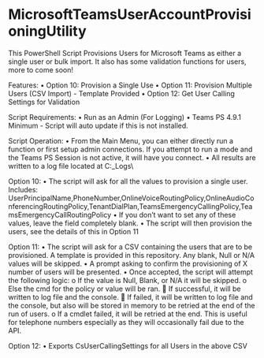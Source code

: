 # MicrosoftTeamsUserAccountProvisioningUtility
This PowerShell Script Provisions Users for Microsoft Teams as either a single user or bulk import. It also has some validation functions for users, more to come soon!

Features:
•	Option 10: Provision a Single Use
•	Option 11: Provision Multiple Users (CSV Import) - Template Provided
•	Option 12: Get User Calling Settings for Validation


Script Requirements:
•	Run as an Admin (For Logging)
•	Teams PS 4.9.1 Minimum - Script will auto update if this is not installed.


Script Operation:
•	From the Main Menu, you can either directly run a function or first setup admin connections. If you attempt to run a mode and the Teams PS Session is not active, it will have you connect.
•	All results are written to a log file located at C:\_Logs\


Option 10:
•	The script will ask for all the values to provision a single user. Includes: UserPrincipalName,PhoneNumber,OnlineVoiceRoutingPolicy,OnlineAudioConferencingRoutingPolicy,TenantDialPlan,TeamsEmergencyCallingPolicy,TeamsEmergencyCallRoutingPolicy
•	If you don’t want to set any of these values, leave the field completely blank.
•	The script will then provision the users, see the details of this in Option 11


Option 11:
•	The script will ask for a CSV containing the users that are to be provisioned. A template is provided in this repository. Any blank, Null or N/A values will be skipped.
•	A prompt asking to confirm the provisioning of X number of users will be presented.
•	Once accepted, the script will attempt the following logic:
o	If the value is Null, Blank, or N/A it will be skipped.
o	Else the cmd for the policy or value will be ran.
	If successful, it will be written to log file and the console.
	If failed, it will be written to log file and the console, but also will be stored in memory to be retried at the end of the run of users.
o	If a cmdlet failed, it will be retried at the end. This is useful for telephone numbers especially as they will occasionally fail due to the API.
 
Option 12:
•	Exports CsUserCallingSettings for all Users in the above CSV
